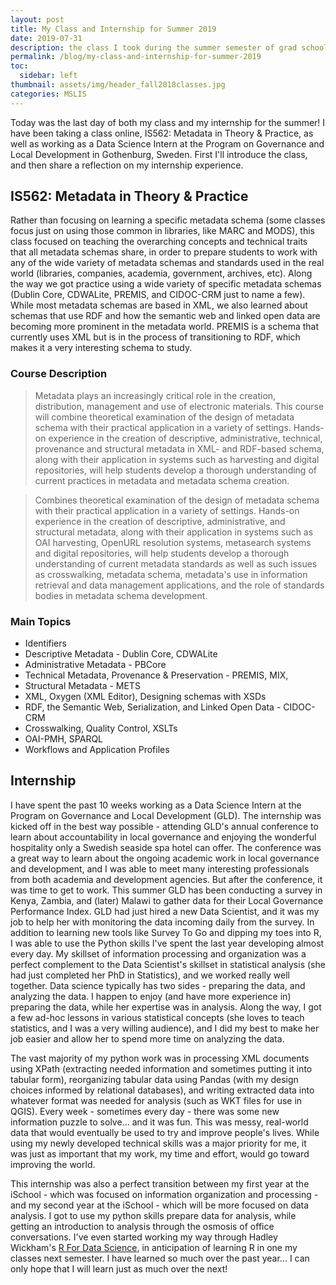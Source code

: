 ```yaml
---
layout: post
title: My Class and Internship for Summer 2019
date: 2019-07-31
description: the class I took during the summer semester of grad school and my summer internship
permalink: /blog/my-class-and-internship-for-summer-2019
toc:
  sidebar: left
thumbnail: assets/img/header_fall2018classes.jpg
categories: MSLIS
---
```


Today was the last day of both my class and my internship for the summer! I have been taking a class online, IS562: Metadata in Theory & Practice, as well as working as a Data Science Intern at the Program on Governance and Local Development in Gothenburg, Sweden. First I'll introduce the class, and then share a reflection on my internship experience.

## IS562: Metadata in Theory & Practice

Rather than focusing on learning a specific metadata schema (some classes focus just on using those common in libraries, like MARC and MODS), this class focused on teaching the overarching concepts and technical traits that all metadata schemas share, in order to prepare students to work with any of the wide variety of metadata schemas and standards used in the real world (libraries, companies, academia, government, archives, etc). Along the way we got practice using a wide variety of specific metadata schemas (Dublin Core, CDWALite, PREMIS, and CIDOC-CRM just to name a few). While most metadata schemas are based in XML, we also learned about schemas that use RDF and how the semantic web and linked open data are becoming more prominent in the metadata world. PREMIS is a schema that currently uses XML but is in the process of transitioning to RDF, which makes it a very interesting schema to study.

### Course Description

> Metadata plays an increasingly critical role in the creation, distribution, management and use of electronic materials. This course will combine theoretical examination of the design of metadata schema with their practical application in a variety of settings. Hands-on experience in the creation of descriptive, administrative, technical, provenance and structural metadata in XML- and RDF-based schema, along with their application in systems such as harvesting and digital repositories, will help students develop a thorough understanding of current practices in metadata and metadata schema creation.

> Combines theoretical examination of the design of metadata schema with their practical application in a variety of settings. Hands-on experience in the creation of descriptive, administrative, and structural metadata, along with their application in systems such as OAI harvesting, OpenURL resolution systems, metasearch systems and digital repositories, will help students develop a thorough understanding of current metadata standards as well as such issues as crosswalking, metadata schema, metadata's use in information retrieval and data management applications, and the role of standards bodies in metadata schema development.

### Main Topics

- Identifiers
- Descriptive Metadata - Dublin Core, CDWALite
- Administrative Metadata - PBCore
- Technical Metadata, Provenance & Preservation - PREMIS, MIX,
- Structural Metadata - METS
- XML, Oxygen (XML Editor), Designing schemas with XSDs
- RDF, the Semantic Web, Serialization, and Linked Open Data - CIDOC-CRM
- Crosswalking, Quality Control, XSLTs
- OAI-PMH, SPARQL
- Workflows and Application Profiles

## Internship

I have spent the past 10 weeks working as a Data Science Intern at the Program on Governance and Local Development (GLD). The internship was kicked off in the best way possible - attending GLD's annual conference to learn about accountability in local governance and enjoying the wonderful hospitality only a Swedish seaside spa hotel can offer. The conference was a great way to learn about the ongoing academic work in local governance and development, and I was able to meet many interesting professionals from both academia and development agencies. But after the conference, it was time to get to work. This summer GLD has been conducting a survey in Kenya, Zambia, and (later) Malawi to gather data for their Local Governance Performance Index. GLD had just hired a new Data Scientist, and it was my job to help her with monitoring the data incoming daily from the survey. In addition to learning new tools like Survey To Go and dipping my toes into R, I was able to use the Python skills I've spent the last year developing almost every day. My skillset of information processing and organization was a perfect complement to the Data Scientist's skillset in statistical analysis (she had just completed her PhD in Statistics), and we worked really well together. Data science typically has two sides - preparing the data, and analyzing the data. I happen to enjoy (and have more experience in) preparing the data, while her expertise was in analysis. Along the way, I got a few ad-hoc lessons in various statistical concepts (she loves to teach statistics, and I was a very willing audience), and I did my best to make her job easier and allow her to spend more time on analyzing the data.

The vast majority of my python work was in processing XML documents using XPath (extracting needed information and sometimes putting it into tabular form), reorganizing tabular data using Pandas (with my design choices informed by relational databases), and writing extracted data into whatever format was needed for analysis (such as WKT files for use in QGIS). Every week - sometimes every day - there was some new information puzzle to solve... and it was fun. This was messy, real-world data that would eventually be used to try and improve people's lives. While using my newly developed technical skills was a major priority for me, it was just as important that my work, my time and effort, would go toward improving the world.

This internship was also a perfect transition between my first year at the iSchool - which was focused on information organization and processing - and my second year at the iSchool - which will be more focused on data analysis. I got to use my python skills prepare data for analysis, while getting an introduction to analysis through the osmosis of office conversations. I've even started working my way through Hadley Wickham's [R For Data Science](https://r4ds.had.co.nz), in anticipation of learning R in one my classes next semester. I have learned so much over the past year... I can only hope that I will learn just as much over the next!
